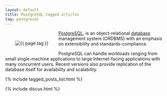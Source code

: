```yaml
---
layout: default
title: PostgreSQL tagged articles
tag: postgresql
---
```


<div style="float: left; margin: 2.0rem;">
	<img src="/public/images/{{ page.tag }}.png" style="max-width: 10rem;" alt="{{ page.tag }}" />
</div>

[PostgreSQL](https://www.postgresql.org/), is an object-relational [database](/tag/database) management system (ORDBMS) with an emphasis on extensibility and standards-compliance. 

PostgreSQL can handle workloads ranging from small single-machine applications to large Internet-facing applications with many concurrent users. Recent versions also provide replication of the database itself for availability and scalability.


{% include tagged_posts_list.html %}

{% include discus.html %}
